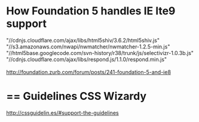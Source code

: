 How Foundation 5 handles IE lte9 support
====

"//cdnjs.cloudflare.com/ajax/libs/html5shiv/3.6.2/html5shiv.js" <br>
"//s3.amazonaws.com/nwapi/nwmatcher/nwmatcher-1.2.5-min.js"<br>
"//html5base.googlecode.com/svn-history/r38/trunk/js/selectivizr-1.0.3b.js"<br>
"//cdnjs.cloudflare.com/ajax/libs/respond.js/1.1.0/respond.min.js"<br>
<br>
http://foundation.zurb.com/forum/posts/241-foundation-5-and-ie8

==
Guidelines CSS Wizardy
==
http://cssguidelin.es/#support-the-guidelines
